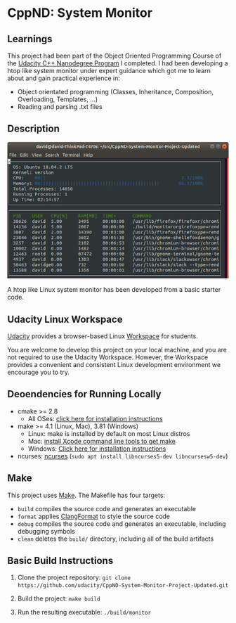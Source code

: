 # CppND: System Monitor

## Learnings
This project had been part of the Object Oriented Programming Course of the [Udacity C++ Nanodegree Program](https://www.udacity.com/course/c-plus-plus-nanodegree--nd213) I completed. I had been developing a htop like system monitor under expert guidance which got me to learn about and gain practical experience in:
* Object orientated programming (Classes, Inheritance, Composition, Overloading, Templates, ...) 
* Reading and parsing .txt files

## Description

![System Monitor](images/monitor.png)

A htop like Linux system monitor has been developed from a basic starter code.

## Udacity Linux Workspace
[Udacity](https://www.udacity.com/) provides a browser-based Linux [Workspace](https://engineering.udacity.com/creating-a-gpu-enhanced-virtual-desktop-for-udacity-497bdd91a505) for students. 

You are welcome to develop this project on your local machine, and you are not required to use the Udacity Workspace. However, the Workspace provides a convenient and consistent Linux development environment we encourage you to try.

## Deoendencies for Running Locally
* cmake >= 2.8
  * All OSes: [click here for installation instructions](https://cmake.org/install/)
* make >= 4.1 (Linux, Mac), 3.81 (Windows)
  * Linux: make is installed by default on most Linux distros
  * Mac: [install Xcode command line tools to get make](https://developer.apple.com/xcode/features/)
  * Windows: [Click here for installation instructions](http://gnuwin32.sourceforge.net/packages/make.htm)
* ncurses: [ncurses](https://www.gnu.org/software/ncurses/) (`sudo apt install libncurses5-dev libncursesw5-dev`)

## Make
This project uses [Make](https://www.gnu.org/software/make/). The Makefile has four targets:
* `build` compiles the source code and generates an executable
* `format` applies [ClangFormat](https://clang.llvm.org/docs/ClangFormat.html) to style the source code
* `debug` compiles the source code and generates an executable, including debugging symbols
* `clean` deletes the `build/` directory, including all of the build artifacts

## Basic Build Instructions

1. Clone the project repository: `git clone https://github.com/udacity/CppND-System-Monitor-Project-Updated.git`

2. Build the project: `make build`

3. Run the resulting executable: `./build/monitor`
